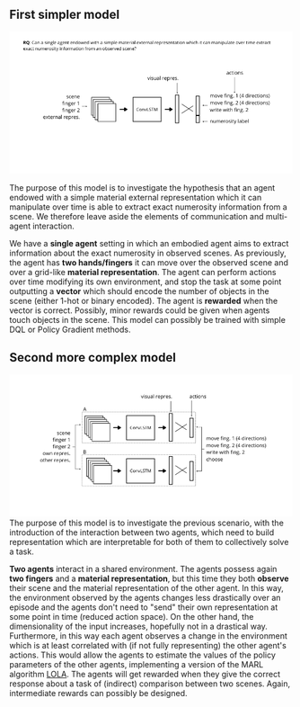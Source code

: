 ## First simpler model
<img src="sketch_model_v3.png" width="800" />

The purpose of this model is to investigate the hypothesis that an agent endowed with a simple material external representation which it can manipulate over time is able to extract exact numerosity information from a scene. We therefore leave aside the elements of communication and multi-agent interaction.

We have a **single agent** setting in which an embodied agent aims to extract information about the exact numerosity in observed scenes. As previously, the agent has **two hands/fingers** it can move over the observed scene and over a grid-like **material representation**. The agent can perform actions over time modifying its own environment, and stop the task at some point outputting a **vector** which should encode the number of objects in the scene (either 1-hot or binary encoded). The agent is **rewarded** when the vector is correct. Possibly, minor rewards could be given when agents touch objects in the scene. 
This model can possibly be trained with simple DQL or Policy Gradient methods.

## Second more complex model
<img src="sketch_model_v4.png" width="800" />
The purpose of this model is to investigate the previous scenario, with the introduction of the interaction between two agents, which need to build representation which are interpretable for both of them to collectively solve a task.

**Two agents** interact in a shared environment. The agents possess again **two fingers** and a **material representation**, but this time they both **observe** their scene and the material representation of the other agent. In this way, the environment observed by the agents changes less drastically over an episode and the agents don't need to "send" their own representation at some point in time (reduced action space). On the other hand, the dimensionality of the input increases, hopefully not in a drastical way. Furthermore, in this way each agent observes a change in the environment which is at least correlated with (if not fully representing) the other agent's actions. This would allow the agents to estimate the values of the policy parameters of the other agents, implementing a version of the MARL algorithm [LOLA](https://www.cs.cmu.edu/~mshediva/assets/pdf/lola-aamas18.pdf). The agents will get rewarded when they give the correct response about a task of (indirect) comparison between two scenes. Again, intermediate rewards can possibly be designed. 
